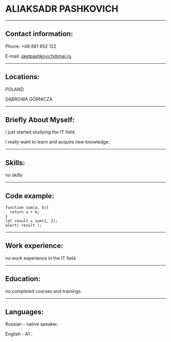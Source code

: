 # ALIAKSADR PASHKOVICH
****
## Contact information: 

Phone: +48 881 652 122 

E-mail: sketpashkovich@mai.ru 
****
## Locations: 
POLAND 

DĄBROWA GÓRNICZA 
****
## Briefly About Myself:
I just started studying the IT field.

I really want to learn and acquire new knowledge.
****
## Skills:

no skills 
****
## Code example: 
```
function sum(a, b){
  return a + b;
}
let result = sum(1, 2);
alert( result );
```
****
## Work experience: 

no work experience in the IT field. 
****
## Education: 
no completed courses and trainings.
****
## Languages:
Russian - native speaker. 

English - A1 . 
